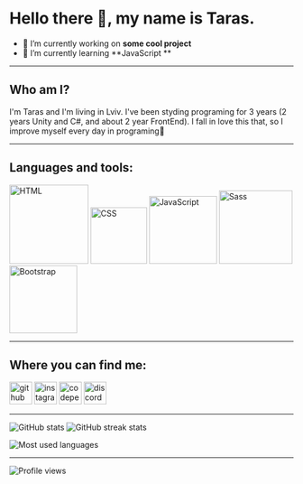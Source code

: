 # Hello there 👋, my name is Taras.


- 🔭 I’m currently working on **some cool project**
- 🌱 I’m currently learning  **JavaScript **

---
## Who am I? 

I'm Taras and I'm living in Lviv. I've been styding programing for 3 years (2 years Unity and C#, and about 2 year FrontEnd). I fall in love this that, so I improve myself every day in programing💪 

---

## Languages and tools:





<img src="https://upload.wikimedia.org/wikipedia/commons/thumb/6/61/HTML5_logo_and_wordmark.svg/1200px-HTML5_logo_and_wordmark.svg.png" alt="HTML" width="140px">  <img src="https://upload.wikimedia.org/wikipedia/commons/thumb/d/d5/CSS3_logo_and_wordmark.svg/1200px-CSS3_logo_and_wordmark.svg.png" alt="CSS" width="100px">  <img src="https://upload.wikimedia.org/wikipedia/commons/thumb/9/99/Unofficial_JavaScript_logo_2.svg/1200px-Unofficial_JavaScript_logo_2.svg.png" alt="JavaScript" width="120px"> <img src="https://upload.wikimedia.org/wikipedia/commons/thumb/9/96/Sass_Logo_Color.svg/1200px-Sass_Logo_Color.svg.png" alt="Sass" width="130px"> <img src="https://upload.wikimedia.org/wikipedia/commons/thumb/b/b2/Bootstrap_logo.svg/1024px-Bootstrap_logo.svg.png" alt="Bootstrap" width="120px">



---

## Where you can find me:

[<img src='https://cdn.jsdelivr.net/npm/simple-icons@3.0.1/icons/github.svg' alt='github' height='40'>](https://github.com/TarasKostiv)  [<img src='https://cdn.jsdelivr.net/npm/simple-icons@3.0.1/icons/instagram.svg' alt='instagram' height='40'>](https://www.instagram.com/https://www.instagram.com/y_kropik//)  [<img src='https://cdn.jsdelivr.net/npm/simple-icons@3.0.1/icons/codepen.svg' alt='codepen' height='40'>](https://codepen.io/https://codepen.io/HAPPYKILLER/)  [<img src='https://cdn.jsdelivr.net/npm/simple-icons@3.0.1/icons/discord.svg' alt='discord' height='40'>](https://discord.gg/r3Ws6BVS)  

---

![GitHub stats](https://github-readme-stats.vercel.app/api?username=TarasKostiv&show_icons=true)  ![GitHub streak stats](https://github-readme-streak-stats.herokuapp.com/?user=TarasKostiv) 

![Most used languages](https://github-readme-stats.vercel.app/api/top-langs/?username=TarasKostiv)

---



![Profile views](https://gpvc.arturio.dev/TarasKostiv)  

